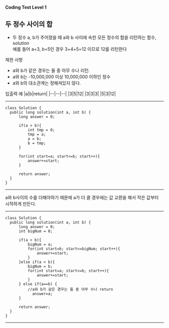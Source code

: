 **Coding Test Level 1**

## 두 정수 사이의 합
- 두 정수 a, b가 주어졌을 때 a와 b 사이에 속한 모든 정수의 합을 리턴하는 함수, solution<br>
예를 들어 a=3, b=5인 경우 3+4+5=12 이므로 12를 리턴한다

제한 사항
- a와 b가 같은 경우는 둘 중 아무 수나 리턴.
- a와 b는 -10,000,000 이상 10,000,000 이하인 정수
- a와 b의 대소관계는 정해져있지 않다.

입출력 예
|a|b|return|
|--|--|--|
|3|5|12|
|3|3|3|
|5|3|12|

---

    class Solution {
      public long solution(int a, int b) {
          long answer = 0;

          if(a > b){
              int tmp = 0;
              tmp = a;
              a = b;
              b = tmp;
          }

          for(int start=a; start<=b; start++){
              answer+=start;
          }

          return answer;
      }
    }

---

a와 b사이의 수를 더해야하기 때문에 a가 더 클 경우에는 값 교환을 해서 작은 값부터 시작하게 만든다. 

---

    class Solution {
      public long solution(int a, int b) {
          long answer = 0;
          int bigNum = 0;

          if(a > b){
              bigNum = a;
              for(int start=b; start<=bigNum; start++){
                  answer+=start;
              }
          }else if(a < b){
              bigNum = b;
              for(int start=a; start<=b; start++){
                  answer+=start;
              }
          } else if(a==b) {
              //a와 b가 같은 경우는 둘 중 아무 수나 return
                answer=a;
          }

          return answer;
      }
    }

---
